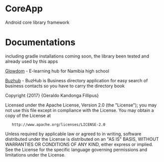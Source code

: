 # CoreApp
Android core library framework
# Documentations 
including gradle installations coming soon, the library been tested and already used by this apps

[Glowdom](glowdom.com) - E-learning hub for Namibia high school

[Buzhub]() - BuzHub is Business directory application for easy search of business contacts so you have to carry the directory book




Copyright {2017} {Geraldo Kandonga Fillipus}

   Licensed under the Apache License, Version 2.0 (the "License");
   you may not use this file except in compliance with the License.
   You may obtain a copy of the License at

       http://www.apache.org/licenses/LICENSE-2.0

   Unless required by applicable law or agreed to in writing, software
   distributed under the License is distributed on an "AS IS" BASIS,
   WITHOUT WARRANTIES OR CONDITIONS OF ANY KIND, either express or implied.
   See the License for the specific language governing permissions and
   limitations under the License.
